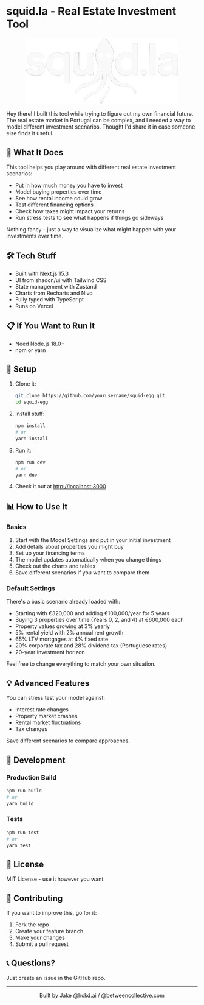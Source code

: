 # squid.la - Real Estate Investment Tool

<div align="center">
  <img src="/public/logo.svg" alt="Squid Logo" width="400" />
</div>

Hey there! I built this tool while trying to figure out my own financial future. The real estate market in Portugal can be complex, and I needed a way to model different investment scenarios. Thought I'd share it in case someone else finds it useful.

## 🚀 What It Does

This tool helps you play around with different real estate investment scenarios:

- Put in how much money you have to invest
- Model buying properties over time
- See how rental income could grow
- Test different financing options
- Check how taxes might impact your returns
- Run stress tests to see what happens if things go sideways

Nothing fancy - just a way to visualize what might happen with your investments over time.

## 🛠️ Tech Stuff

- Built with Next.js 15.3
- UI from shadcn/ui with Tailwind CSS
- State management with Zustand
- Charts from Recharts and Nivo
- Fully typed with TypeScript
- Runs on Vercel

## 📋 If You Want to Run It

- Need Node.js 18.0+
- npm or yarn

## 🔧 Setup

1. Clone it:
   ```bash
   git clone https://github.com/yourusername/squid-egg.git
   cd squid-egg
   ```

2. Install stuff:
   ```bash
   npm install
   # or
   yarn install
   ```

3. Run it:
   ```bash
   npm run dev
   # or
   yarn dev
   ```

4. Check it out at [http://localhost:3000](http://localhost:3000)

## 📊 How to Use It

### Basics

1. Start with the Model Settings and put in your initial investment
2. Add details about properties you might buy
3. Set up your financing terms
4. The model updates automatically when you change things
5. Check out the charts and tables
6. Save different scenarios if you want to compare them

### Default Settings

There's a basic scenario already loaded with:

- Starting with €320,000 and adding €100,000/year for 5 years
- Buying 3 properties over time (Years 0, 2, and 4) at €600,000 each
- Property values growing at 3% yearly
- 5% rental yield with 2% annual rent growth
- 65% LTV mortgages at 4% fixed rate
- 20% corporate tax and 28% dividend tax (Portuguese rates)
- 20-year investment horizon

Feel free to change everything to match your own situation.

## 💡 Advanced Features

You can stress test your model against:
- Interest rate changes
- Property market crashes
- Rental market fluctuations
- Tax changes

Save different scenarios to compare approaches.

## 🧰 Development

### Production Build

```bash
npm run build
# or
yarn build
```

### Tests

```bash
npm run test
# or
yarn test
```

## 📄 License

MIT License - use it however you want.

## 👥 Contributing

If you want to improve this, go for it:

1. Fork the repo
2. Create your feature branch
3. Make your changes
4. Submit a pull request

## 📞 Questions?

Just create an issue in the GitHub repo.

---

<div align="center">
  <p>
    Built by Jake @hckd.ai / @betweencollective.com
  </p>
</div>
